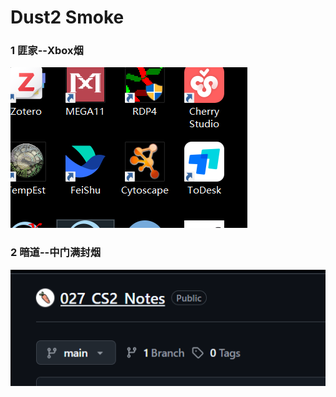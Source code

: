 # Dust2 Smoke

### 1 匪家--Xbox烟

![匪家--Xbox烟](smoke_pics/demo1.png)

### 2 暗道--中门满封烟

![暗道--中门满封烟](smoke_pics/demo2.png)